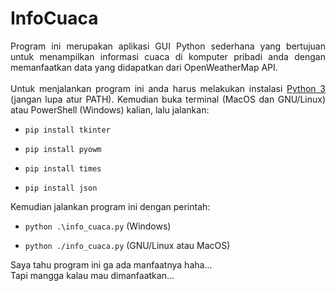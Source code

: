 # InfoCuaca 

<div style="text-align: justify"> Program ini merupakan aplikasi GUI Python sederhana yang bertujuan untuk menampilkan informasi cuaca di komputer pribadi anda dengan memanfaatkan data yang didapatkan dari OpenWeatherMap API. </div><br>

<div style="text-align: justify"> Untuk menjalankan program ini anda harus melakukan instalasi <a href="https://www.python.org/ftp/python/3.7.0/python-3.7.0.exe"> Python 3 </a> (jangan lupa atur PATH). Kemudian buka terminal (MacOS dan GNU/Linux) atau PowerShell (Windows) kalian, lalu jalankan: </div>

* ```pip install tkinter```

* ```pip install pyowm```

* ```pip install times```

* ```pip install json```


<div style="text-align: justify"> Kemudian jalankan program ini dengan perintah: </div>

* ```python .\info_cuaca.py``` (Windows)

* ```python ./info_cuaca.py``` (GNU/Linux atau MacOS)

Saya tahu program ini ga ada manfaatnya haha... <br>
Tapi mangga kalau mau dimanfaatkan...